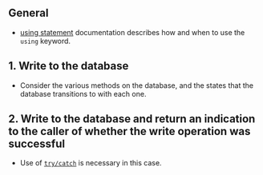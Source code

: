 ## General

- [using statement][using-statement] documentation describes how and when to use the `using` keyword.

## 1. Write to the database

- Consider the various methods on the database, and the states that the database transitions to with each one.

## 2. Write to the database and return an indication to the caller of whether the write operation was successful

- Use of [`try/catch`][try-catch] is necessary in this case.

[using-statement]: https://docs.microsoft.com/en-us/dotnet/csharp/language-reference/keywords/using-statement
[try-catch]: https://docs.microsoft.com/en-us/dotnet/csharp/language-reference/keywords/try-catch
